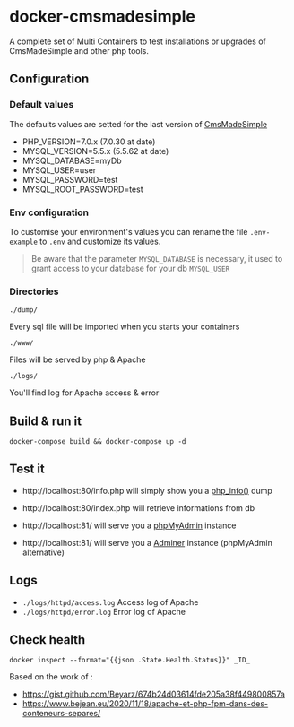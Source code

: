 # docker-cmsmadesimple
A complete set of Multi Containers to test installations or upgrades of CmsMadeSimple and other php tools.

## Configuration

### Default values

The defaults values are setted for the last version of [CmsMadeSimple](https://cmsmadesimple.org)

 - PHP_VERSION=7.0.x (7.0.30 at date)
 - MYSQL_VERSION=5.5.x (5.5.62 at date)
 - MYSQL_DATABASE=myDb
 - MYSQL_USER=user
 - MYSQL_PASSWORD=test
 - MYSQL_ROOT_PASSWORD=test

### Env configuration

To customise your environment's values you can rename the file `.env-example` to `.env` and customize its values.

> Be aware that the parameter `MYSQL_DATABASE` is necessary, it used to grant access to your database for your db `MYSQL_USER`


### Directories

`./dump/`

Every sql file will be imported when you starts your containers

`./www/`

Files will be served by php & Apache

`./logs/`

You'll find log for Apache access & error


## Build & run it

```
docker-compose build && docker-compose up -d
```

## Test it 

 - http://localhost:80/info.php will simply show you a [php_info()](https://www.php.net/manual/en/function.phpinfo.php) dump
 - http://localhost:80/index.php will retrieve informations from db

 - http://localhost:81/ will serve you a [phpMyAdmin](https://www.phpmyadmin.net/) instance
 - http://localhost:81/ will serve you a [Adminer](https://www.adminer.org/) instance (phpMyAdmin alternative)

## Logs

 - `./logs/httpd/access.log` Access log of Apache
 - `./logs/httpd/error.log` Error log of Apache


## Check health

```
docker inspect --format="{{json .State.Health.Status}}" _ID_
```


Based on the work of : 
 - https://gist.github.com/Beyarz/674b24d03614fde205a38f449800857a
 - https://www.bejean.eu/2020/11/18/apache-et-php-fpm-dans-des-conteneurs-separes/